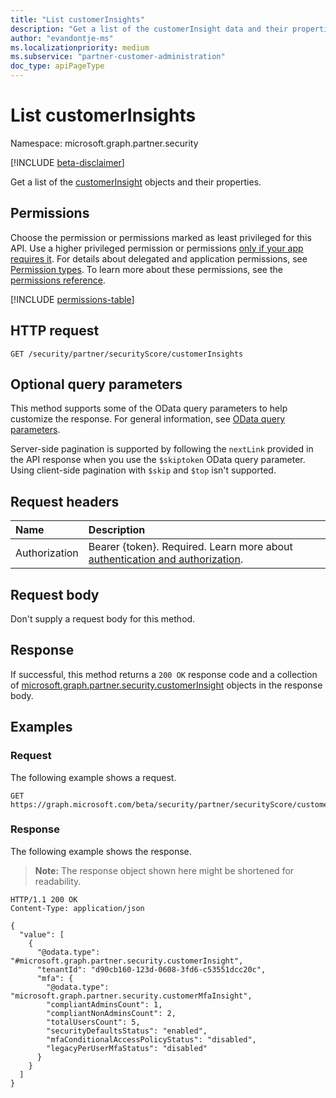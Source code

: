 ```yaml
---
title: "List customerInsights"
description: "Get a list of the customerInsight data and their properties."
author: "evandontje-ms"
ms.localizationpriority: medium
ms.subservice: "partner-customer-administration"
doc_type: apiPageType
---
```


# List customerInsights

Namespace: microsoft.graph.partner.security

[!INCLUDE [beta-disclaimer](../../includes/beta-disclaimer.md)]

Get a list of the [customerInsight](../resources/partner-security-customerinsight.md) objects and their properties.

## Permissions

Choose the permission or permissions marked as least privileged for this API. Use a higher privileged permission or permissions [only if your app requires it](/graph/permissions-overview#best-practices-for-using-microsoft-graph-permissions). For details about delegated and application permissions, see [Permission types](/graph/permissions-overview#permission-types). To learn more about these permissions, see the [permissions reference](/graph/permissions-reference).

<!-- {
  "blockType": "permissions",
  "name": "partner-permissions"
}
-->
[!INCLUDE [permissions-table](../includes/permissions/partnersecurityscore-get-permissions.md)]

## HTTP request

<!-- {
  "blockType": "ignored"
}
-->
``` http
GET /security/partner/securityScore/customerInsights
```

## Optional query parameters

This method supports some of the OData query parameters to help customize the response. For general information, see [OData query parameters](/graph/query-parameters).

Server-side pagination is supported by following the `nextLink` provided in the API response when you use the `$skiptoken` OData query parameter. Using client-side pagination with `$skip` and `$top` isn't supported.

## Request headers

|Name|Description|
|:---|:---|
|Authorization|Bearer {token}. Required. Learn more about [authentication and authorization](/graph/auth/auth-concepts).|

## Request body

Don't supply a request body for this method.

## Response

If successful, this method returns a `200 OK` response code and a collection of [microsoft.graph.partner.security.customerInsight](../resources/partner-security-customerinsight.md) objects in the response body.

## Examples

### Request

The following example shows a request.
<!-- {
  "blockType": "request",
  "name": "list_customerinsight"
}
-->
``` http
GET https://graph.microsoft.com/beta/security/partner/securityScore/customerInsights
```


### Response

The following example shows the response.
>**Note:** The response object shown here might be shortened for readability.
<!-- {
  "blockType": "response",
  "truncated": true,
  "@odata.type": "Collection(microsoft.graph.partner.security.customerInsight)"
}
-->
``` http
HTTP/1.1 200 OK
Content-Type: application/json

{
  "value": [
    {
      "@odata.type": "#microsoft.graph.partner.security.customerInsight",
      "tenantId": "d90cb160-123d-0608-3fd6-c53551dcc20c",
      "mfa": {
        "@odata.type": "microsoft.graph.partner.security.customerMfaInsight",
        "compliantAdminsCount": 1,
        "compliantNonAdminsCount": 2,
        "totalUsersCount": 5,
        "securityDefaultsStatus": "enabled",
        "mfaConditionalAccessPolicyStatus": "disabled",
        "legacyPerUserMfaStatus": "disabled"
      }
    }
  ]
}
```

